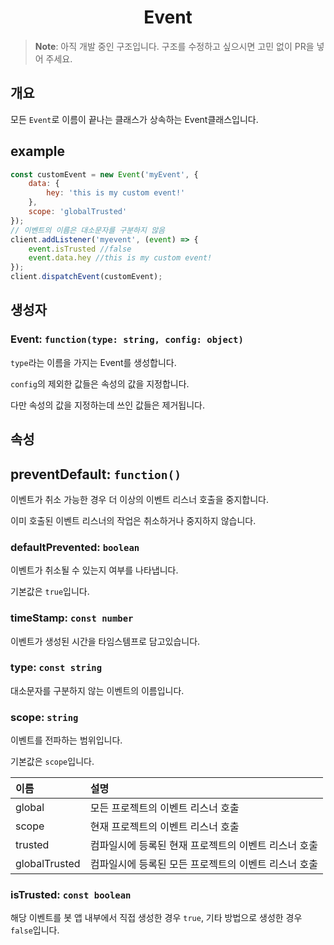 <h1 align="center">Event</h1>

> **Note**: 아직 개발 중인 구조입니다. 구조를 수정하고 싶으시면 고민 없이 PR을 넣어 주세요.

## 개요

모든 `Event`로 이름이 끝나는 클래스가 상속하는 Event클래스입니다.

## example

```javascript
const customEvent = new Event('myEvent', {
    data: {
        hey: 'this is my custom event!'
    },
    scope: 'globalTrusted'
});
// 이벤트의 이름은 대소문자를 구분하지 않음
client.addListener('myevent', (event) => {
    event.isTrusted //false
    event.data.hey //this is my custom event!
});
client.dispatchEvent(customEvent);
```

## 생성자

### Event: `function(type: string, config: object)`

`type`라는 이름을 가지는 Event를 생성합니다.

`config`의 제외한 값들은 속성의 값을 지정합니다.

다만 속성의 값을 지정하는데 쓰인 값들은 제거됩니다.

## 속성

## preventDefault: `function()`

이벤트가 취소 가능한 경우 더 이상의 이벤트 리스너 호출을 중지합니다.

이미 호출된 이벤트 리스너의 작업은 취소하거나 중지하지 않습니다.

### defaultPrevented: `boolean`

이벤트가 취소될 수 있는지 여부를 나타냅니다.

기본값은 `true`입니다.

### timeStamp: `const number`

이벤트가 생성된 시간을 타임스템프로 담고있습니다.

### type: `const string`

대소문자를 구분하지 않는 이벤트의 이름입니다.

### scope: `string`

이벤트를 전파하는 범위입니다.

기본값은 `scope`입니다.

| 이름            | 설명                            |
|:------------- |:----------------------------- |
| global        | 모든 프로젝트의 이벤트 리스너 호출           |
| scope         | 현재 프로젝트의 이벤트 리스너 호출           |
| trusted       | 컴파일시에 등록된 현재 프로젝트의 이벤트 리스너 호출 |
| globalTrusted | 컴파일시에 등록된 모든 프로젝트의 이벤트 리스너 호출 |

### isTrusted: `const boolean`

해당 이벤트를 봇 앱 내부에서 직접 생성한 경우 `true`, 기타 방법으로 생성한 경우 `false`입니다.
